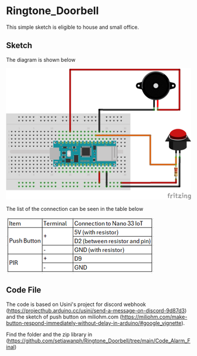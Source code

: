 # Ringtone_Doorbell
This simple sketch is eligible to house and small office.

## Sketch
The diagram is shown below

![alt text](https://github.com/setiawanph/Ringtone_Doorbell/blob/main/Simple%20Sketch%20DoorBell.png?raw=true)

The list of the connection can be seen in the table below

![alt text](https://github.com/setiawanph/Ringtone_Doorbell/blob/main/Screenshot%202025-01-10%20115814.png?raw=true)

## Code File
The code is based on Usini's project for discord webhook (https://projecthub.arduino.cc/usini/send-a-message-on-discord-9d87d3) and the sketch of push button on miliohm.com (https://miliohm.com/make-button-respond-immediately-without-delay-in-arduino/#google_vignette).

Find the folder and the zip library in (https://github.com/setiawanph/Ringtone_Doorbell/tree/main/Code_Alarm_Final)
